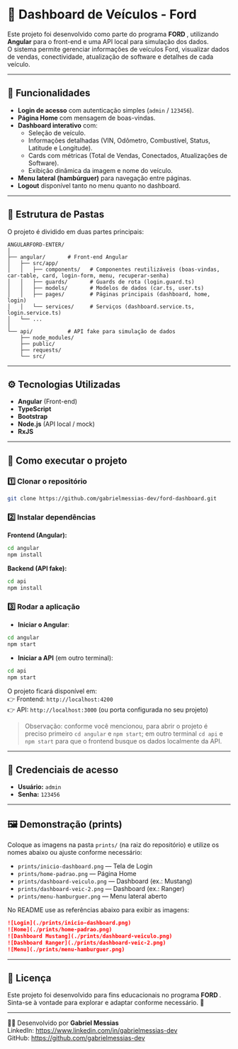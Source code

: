 # 🚗 Dashboard de Veículos - Ford

Este projeto foi desenvolvido como parte do programa **FORD <ENTER>**, utilizando **Angular** para o front-end e uma API local para simulação dos dados.  
O sistema permite gerenciar informações de veículos Ford, visualizar dados de vendas, conectividade, atualização de software e detalhes de cada veículo.

---

## 📌 Funcionalidades

- **Login de acesso** com autenticação simples (`admin` / `123456`).
- **Página Home** com mensagem de boas-vindas.
- **Dashboard interativo** com:
  - Seleção de veículo.
  - Informações detalhadas (VIN, Odômetro, Combustível, Status, Latitude e Longitude).
  - Cards com métricas (Total de Vendas, Conectados, Atualizações de Software).
  - Exibição dinâmica da imagem e nome do veículo.
- **Menu lateral (hambúrguer)** para navegação entre páginas.
- **Logout** disponível tanto no menu quanto no dashboard.

---

## 📂 Estrutura de Pastas

O projeto é dividido em duas partes principais:

```
ANGULARFORD-ENTER/
│
├── angular/       # Front-end Angular
│   ├── src/app/
│   │   ├── components/   # Componentes reutilizáveis (boas-vindas, car-table, card, login-form, menu, recuperar-senha)
│   │   ├── guards/       # Guards de rota (login.guard.ts)
│   │   ├── models/       # Modelos de dados (car.ts, user.ts)
│   │   ├── pages/        # Páginas principais (dashboard, home, login)
│   │   └── services/     # Serviços (dashboard.service.ts, login.service.ts)
│   └── ...
│
└── api/           # API fake para simulação de dados
    ├── node_modules/
    ├── public/
    ├── requests/
    └── src/
```

---

## ⚙️ Tecnologias Utilizadas

- **Angular** (Front-end)
- **TypeScript**
- **Bootstrap**
- **Node.js** (API local / mock)
- **RxJS**

---

## 🚀 Como executar o projeto

### 1️⃣ Clonar o repositório
```bash
git clone https://github.com/gabrielmessias-dev/ford-dashboard.git
```

### 2️⃣ Instalar dependências

**Frontend (Angular):**
```bash
cd angular
npm install
```

**Backend (API fake):**
```bash
cd api
npm install
```

### 3️⃣ Rodar a aplicação

- **Iniciar o Angular**:
```bash
cd angular
npm start
```

- **Iniciar a API** (em outro terminal):
```bash
cd api
npm start
```

O projeto ficará disponível em:  
👉 Frontend: `http://localhost:4200`  
👉 API: `http://localhost:3000` (ou porta configurada no seu projeto)

> Observação: conforme você mencionou, para abrir o projeto é preciso primeiro `cd angular` e `npm start`; em outro terminal `cd api` e `npm start` para que o frontend busque os dados localmente da API.

---

## 🔑 Credenciais de acesso

- **Usuário:** `admin`  
- **Senha:** `123456`

---

## 🖼️ Demonstração (prints)

Coloque as imagens na pasta `prints/` (na raiz do repositório) e utilize os nomes abaixo ou ajuste conforme necessário:

- `prints/inicio-dashboard.png`  — Tela de Login
- `prints/home-padrao.png`      — Página Home
- `prints/dashboard-veiculo.png` — Dashboard (ex.: Mustang)
- `prints/dashboard-veic-2.png`  — Dashboard (ex.: Ranger)
- `prints/menu-hamburguer.png`   — Menu lateral aberto

No README use as referências abaixo para exibir as imagens:

```markdown
![Login](./prints/inicio-dashboard.png)
![Home](./prints/home-padrao.png)
![Dashboard Mustang](./prints/dashboard-veiculo.png)
![Dashboard Ranger](./prints/dashboard-veic-2.png)
![Menu](./prints/menu-hamburguer.png)
```

---

## 📜 Licença

Este projeto foi desenvolvido para fins educacionais no programa **FORD <ENTER>**.  
Sinta-se à vontade para explorar e adaptar conforme necessário. 🚀

---

👨‍💻 Desenvolvido por **Gabriel Messias**  
LinkedIn: https://www.linkedin.com/in/gabrielmessias-dev  
GitHub: https://github.com/gabrielmessias-dev

